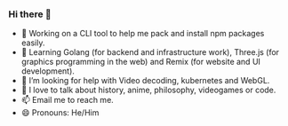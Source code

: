 ### Hi there 👋


- 🔭 Working on a CLI tool to help me pack and install npm packages easily.
- 🌱 Learning Golang (for backend and infrastructure work), Three.js (for graphics programming in the web) and Remix (for website and UI development).
- 🤔 I’m looking for help with Video decoding, kubernetes and WebGL.
- 💬 I love to talk about history, anime, philosophy, videogames or code.
- 📫 Email me to reach me.
- 😄 Pronouns: He/Him
